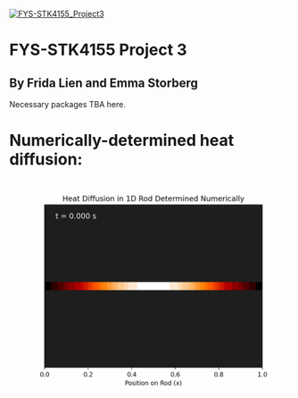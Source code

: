 [![FYS-STK4155_Project3](https://github.com/emmastorberg/FYS-STK4155_Project3/blob/main/actions/workflows/main.yml/badge.svg)](https://github.com/emmastorberg/FYS-STK4155_Project3/blob/main/actions/workflows/main.yml)

# FYS-STK4155 Project 3
## By Frida Lien and Emma Storberg

Necessary packages TBA here.

# Numerically-determined heat diffusion:
![alt text](https://github.com/emmastorberg/FYS-STK4155_Project3/blob/main/plots/numerical_diffusion.gif)
